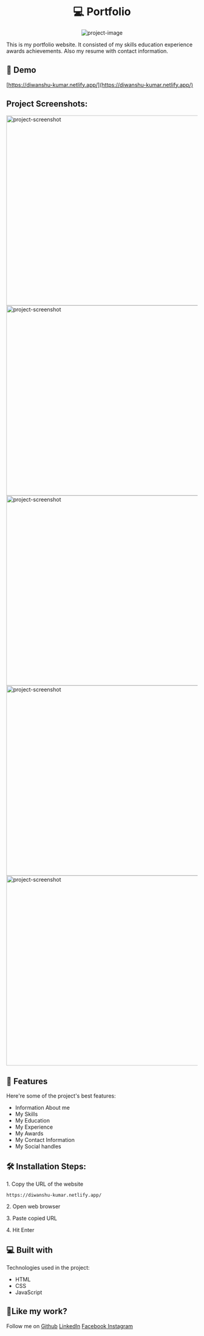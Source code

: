 <h1 align="center" id="title">💻 Portfolio</h1>

<p align="center"><img src="https://socialify.git.ci/diwanshu2004/Portfolio/image?language=1&amp;owner=1&amp;name=1&amp;stargazers=1&amp;theme=Light" alt="project-image"></p>

<p id="description">This is my portfolio website. It consisted of my skills education experience awards achievements. Also my resume with contact information.</p>

<h2>🚀 Demo</h2>

[https://diwanshu-kumar.netlify.app/](https://diwanshu-kumar.netlify.app/)

<h2>Project Screenshots:</h2>
<img src="https://i.ibb.co/T0kctG6/Screenshot-2024-05-29-at-5-21-24-PM.png" alt="project-screenshot" width="900" height="500/">
<img src="https://i.ibb.co/QQpG9QG/Screenshot-2024-05-29-at-5-21-31-PM.png" alt="project-screenshot" width="900" height="500/">
<img src="https://i.ibb.co/CMwzq7v/Screenshot-2024-05-29-at-5-21-56-PM.png" alt="project-screenshot" width="900" height="500/">
<img src="https://i.ibb.co/txqMNhz/Screenshot-2024-05-29-at-5-22-07-PM.png" alt="project-screenshot" width="900" height="500/">
<img src="https://i.ibb.co/2jr3zf9/Screenshot-2024-05-29-at-5-22-19-PM.png" alt="project-screenshot" width="900" height="500/">







  
  
<h2>🧐 Features</h2>

Here're some of the project's best features:

*   Information About me
*   My Skills
*   My Education
*   My Experience
*   My Awards
*   My Contact Information
*   My Social handles

<h2>🛠️ Installation Steps:</h2>

<p>1. Copy the URL of the website</p>

```
https://diwanshu-kumar.netlify.app/
```

<p>2. Open web browser</p>

<p>3. Paste copied URL</p>

<p>4. Hit Enter</p>

  
  
<h2>💻 Built with</h2>

Technologies used in the project:

*   HTML
*   CSS
*   JavaScript

<h2>💖Like my work?</h2>

Follow me on <a href="https://github.com/diwanshu2004">Github</a> <a href="https://www.linkedin.com/in/diwanshukumar2004/">LinkedIn</a> <a href="https://www.facebook.com/diwanshu.kumar.04/">Facebook</a><a href="https://www.instagram.com/diwanshu_hr/"> Instagram</a>
